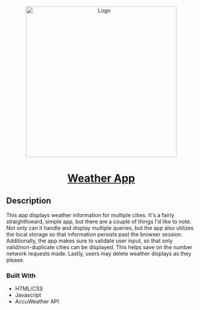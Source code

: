 <!-- Project Intro -->
<br />
<p align="center">
  <a href="https://tolentino-weather.netlify.app/">
    <img src="https://jolentino.netlify.app/imgs/weather.gif" alt="Logo" width="400">
  </a>

  <a href="https://tolentino-weather.netlify.app/"><h1 align="center">Weather App</h3></a>

<!-- ABOUT THE PROJECT -->
## Description

This app displays weather information for multiple cities. It's a fairly straightfoward, simple app, but there are a couple of things I'd like to note.
Not only can it handle and display multiple queries, but the app also utilizes the local storage so that information persists past the browser session.
Additionally, the app makes sure to validate user input, so that only valid/non-duplicate cities can be displayed. This helps save on the number network requests made.
Lastly, users may delete weather displays as they please.

### Built With 
* HTML/CSS
* Javascript
* AccuWeather API
